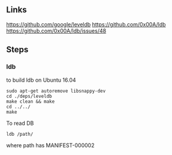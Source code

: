 ## Links
https://github.com/google/leveldb
https://github.com/0x00A/ldb
https://github.com/0x00A/ldb/issues/48

## Steps

### ldb
to build ldb on Ubuntu 16.04
```
sudo apt-get autoremove libsnappy-dev
cd ./deps/leveldb
make clean && make
cd ../../
make
```

To read DB
```
ldb /path/
```
where path has MANIFEST-000002


